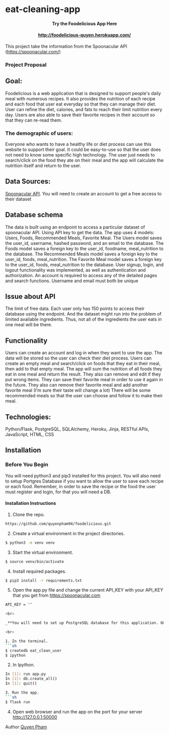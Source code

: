 # eat-cleaning-app

#### <div align='center'>Try the Foodelicious App Here</div>
#### <div align='center'>http://foodelicious-quyen.herokuapp.com/</div>

This project take the information from the Spoonacular API (https://spoonacular.com/)

### Project Proposal

## Goal:
Foodelicious is a web application that is designed to support people's daily meal with numerous recipes. It also provides the nutrition of each recipe and each food that user eat everyday so that they can manage their diet. User can refine the diet, calories, and fats to reach their limit nutrition every day. Users are also able to save their favorite recipes in their account so that they can re-read them.    
### The demographic of users:
Everyone who wants to have a healthy life or diet process can use this website to support their goal. It could be easy-to-use so that the user does not need to know some specific high technology. The user just needs to search/click on the food they ate on their meal and the app will calculate the nutrition itself and return to the user.

## Data Sources:
<a>[Spoonacular API](https://spoonacular.com/food-api)</a>. You will need to create an account to get a free access to their dataset

## Database schema
The data is built using an endpoint to access a particular dataset of spoonacular API. Using API key to get the data. 
The app uses 4 models: Users, Foods, Recommended Meals, Favorite Meal. The Users model saves the user_id, username, hashed password, and an email to the database. The Foods model saves a foreign key to the user_id, foodname, meal_nutrition to the database. The Recommended Meals model saves a foreign key to the user_id,  foods, meal_nutrition. The Favorite Meal model saves a foreign key to the user_id, foods, meal_nutrition to the database. 
User signup, login, and logout functionality was implemented, as well as authentication and authorization. An account is required to access any of the detailed pages and search functions. Username and email must both be unique

## Issue about API
The limit of free data. Each user only has 150 points to access their database using the endpoint. And the dataset might run into the problem of limited available ingredients. Thus, not all of the ingredients the user eats in one meal will be there.

## Functionality
Users can create an account and log in when they want to use the app. The data will be stored so the user can check their diet process.
Users can create an empty meal and search/click on foods that they eat in their meal, then add to that empty meal. The app will sum the nutrition of all foods they eat in one meal and return the result. They also can remove and edit if they put wrong items.
They can save their favorite meal in order to use it again in the future.
They also can remove their favorite meal and add another favorite meal (I’m sure their taste will change a lot)
There will be some recommended meals so that the user can choose and follow it to make their meal. 

## Technologies:
Python/Flask, PostgreSQL, SQLAlchemy, Heroku, Jinja, RESTful APIs, JavaScript, HTML, CSS

## Installation

### Before You Begin
You will need python3 and pip3 installed for this project. You will also need to setup  Portgres Database if you want to allow the user to save each recipe or each food. Remember, in order to save the recipe or the food the user must register and login, for that you will need a DB.

#### Installation Instructions
1. Clone the repo.
  ```sh
  https://github.com/quyenpham94/foodelicious.git
  ```
2. Create a virtual environment in the project directories.
  ```sh
  $ python3 -m venv venv
  ```
3. Start the virtual environment.
  ```sh
  $ source venv/bin/activate
  ```
4. Install required packages.  
  ```sh
  $ pip3 install -r requirements.txt
  ```
5. Open the app.py file and change the current API_KEY with your API_KEY that you get from https://spoonacular.com
  ```sh
  API_KEY = ""

<br>

_**You will need to set up PostgreSQL database for this application. Once that is done you can move to the next step.**_

<br>

1. In the terminal.
  ```sh
  $ createdb eat_clean_user
  $ ipython
  ```

2. In Ipython.
  ```sh
  In [1]: run app.py
  In [2]: db.create_all()
  In [1]: quit()

3. Run the app.
  ```sh
  $ flask run
  ```

4. Open web browser and run the app on the port for your server http://127.0.0.1:50000  

Author <a>[Quyen Pham](https://github.com/quyenpham94)